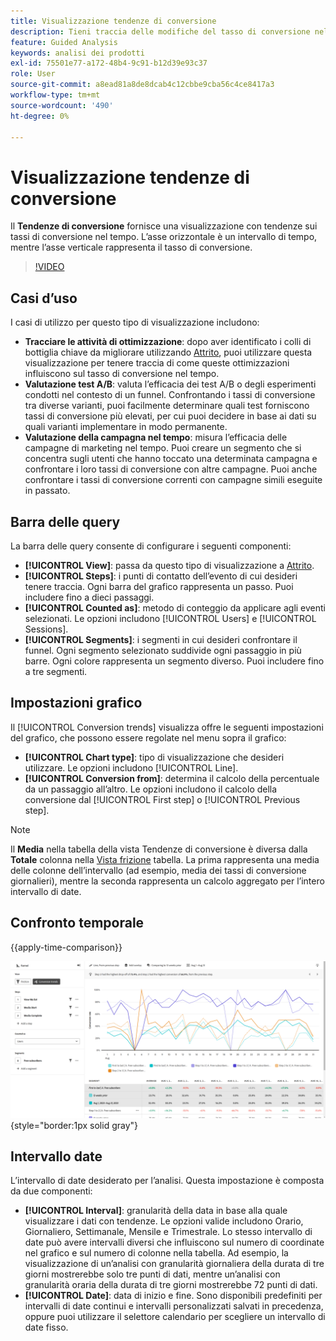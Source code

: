 ```yaml
---
title: Visualizzazione tendenze di conversione
description: Tieni traccia delle modifiche del tasso di conversione nel tempo.
feature: Guided Analysis
keywords: analisi dei prodotti
exl-id: 75501e77-a172-48b4-9c91-b12d39e93c37
role: User
source-git-commit: a8ead81a8de8dcab4c12cbbe9cba56c4ce8417a3
workflow-type: tm+mt
source-wordcount: '490'
ht-degree: 0%

---
```


# Visualizzazione tendenze di conversione

Il **Tendenze di conversione** fornisce una visualizzazione con tendenze sui tassi di conversione nel tempo. L’asse orizzontale è un intervallo di tempo, mentre l’asse verticale rappresenta il tasso di conversione.

>[!VIDEO](https://video.tv.adobe.com/v/3421662/?learn=on)

## Casi d’uso

I casi di utilizzo per questo tipo di visualizzazione includono:

* **Tracciare le attività di ottimizzazione**: dopo aver identificato i colli di bottiglia chiave da migliorare utilizzando [Attrito](friction.md), puoi utilizzare questa visualizzazione per tenere traccia di come queste ottimizzazioni influiscono sul tasso di conversione nel tempo.
* **Valutazione test A/B**: valuta l’efficacia dei test A/B o degli esperimenti condotti nel contesto di un funnel. Confrontando i tassi di conversione tra diverse varianti, puoi facilmente determinare quali test forniscono tassi di conversione più elevati, per cui puoi decidere in base ai dati su quali varianti implementare in modo permanente.
* **Valutazione della campagna nel tempo**: misura l’efficacia delle campagne di marketing nel tempo. Puoi creare un segmento che si concentra sugli utenti che hanno toccato una determinata campagna e confrontare i loro tassi di conversione con altre campagne. Puoi anche confrontare i tassi di conversione correnti con campagne simili eseguite in passato.

## Barra delle query

La barra delle query consente di configurare i seguenti componenti:

* **[!UICONTROL View]**: passa da questo tipo di visualizzazione a [Attrito](friction.md).
* **[!UICONTROL Steps]**: i punti di contatto dell’evento di cui desideri tenere traccia. Ogni barra del grafico rappresenta un passo. Puoi includere fino a dieci passaggi.
* **[!UICONTROL Counted as]**: metodo di conteggio da applicare agli eventi selezionati. Le opzioni includono [!UICONTROL Users] e [!UICONTROL Sessions].
* **[!UICONTROL Segments]**: i segmenti in cui desideri confrontare il funnel. Ogni segmento selezionato suddivide ogni passaggio in più barre. Ogni colore rappresenta un segmento diverso. Puoi includere fino a tre segmenti.

## Impostazioni grafico

Il [!UICONTROL Conversion trends] visualizza offre le seguenti impostazioni del grafico, che possono essere regolate nel menu sopra il grafico:

* **[!UICONTROL Chart type]**: tipo di visualizzazione che desideri utilizzare. Le opzioni includono [!UICONTROL Line].
* **[!UICONTROL Conversion from]**: determina il calcolo della percentuale da un passaggio all’altro. Le opzioni includono il calcolo della conversione dal [!UICONTROL First step] o [!UICONTROL Previous step].

>[!NOTE]
>
>Il **Media** nella tabella della vista Tendenze di conversione è diversa dalla **Totale** colonna nella [Vista frizione](friction.md) tabella. La prima rappresenta una media delle colonne dell’intervallo (ad esempio, media dei tassi di conversione giornalieri), mentre la seconda rappresenta un calcolo aggregato per l’intero intervallo di date.

## Confronto temporale

{{apply-time-comparison}}

![Confronto nel tempo delle tendenze di conversione](../assets/conversion-trends-compare.png){style="border:1px solid gray"}

## Intervallo date

L’intervallo di date desiderato per l’analisi. Questa impostazione è composta da due componenti:

* **[!UICONTROL Interval]**: granularità della data in base alla quale visualizzare i dati con tendenze. Le opzioni valide includono Orario, Giornaliero, Settimanale, Mensile e Trimestrale. Lo stesso intervallo di date può avere intervalli diversi che influiscono sul numero di coordinate nel grafico e sul numero di colonne nella tabella. Ad esempio, la visualizzazione di un’analisi con granularità giornaliera della durata di tre giorni mostrerebbe solo tre punti di dati, mentre un’analisi con granularità oraria della durata di tre giorni mostrerebbe 72 punti di dati.
* **[!UICONTROL Date]**: data di inizio e fine. Sono disponibili predefiniti per intervalli di date continui e intervalli personalizzati salvati in precedenza, oppure puoi utilizzare il selettore calendario per scegliere un intervallo di date fisso.
